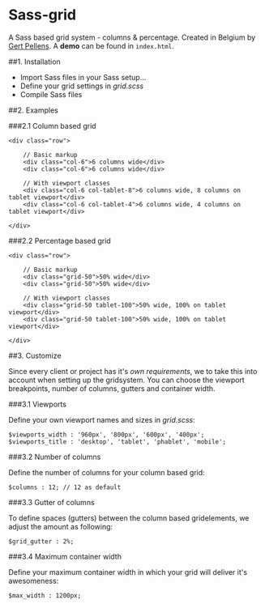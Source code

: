 # Sass-grid
A Sass based grid system - columns &amp; percentage. Created in Belgium by [Gert Pellens](http://twitter.com/gpellens). A **demo** can be found in `index.html`.

##1. Installation

* Import Sass files in your Sass setup...
* Define your grid settings in *grid.scss*
* Compile Sass files

##2. Examples

###2.1 Column based grid

    <div class="row">

        // Basic markup
        <div class="col-6">6 columns wide</div>
        <div class="col-6">6 columns wide</div>

        // With viewport classes
        <div class="col-6 col-tablet-8">6 columns wide, 8 columns on tablet viewport</div>
        <div class="col-6 col-tablet-4">6 columns wide, 4 columns on tablet viewport</div>

    </div>

###2.2 Percentage based grid

    <div class="row">

        // Basic markup
        <div class="grid-50">50% wide</div>
        <div class="grid-50">50% wide</div>

        // With viewport classes
        <div class="grid-50 tablet-100">50% wide, 100% on tablet viewport</div>
        <div class="grid-50 tablet-100">50% wide, 100% on tablet viewport</div>

    </div>

##3. Customize

Since every client or project has it's *own requirements*, we to take this into account when setting up the gridsystem. You can choose the viewport breakpoints, number of columns, gutters and container width.

###3.1 Viewports

Define your own viewport names and sizes in *grid.scss*:

    $viewports_width : '960px', '800px', '600px', '400px';
    $viewports_title : 'desktop', 'tablet', 'phablet', 'mobile';

###3.2 Number of columns

Define the number of columns for your column based grid:

	$columns : 12; // 12 as default

###3.3 Gutter of columns

To define spaces (gutters) between the column based gridelements, we adjust the amount as following:

	$grid_gutter : 2%;

###3.4 Maximum container width

Define your maximum container width in which your grid will deliver it's awesomeness:

	$max_width : 1200px;
